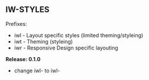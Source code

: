 ﻿IW-STYLES
---------

Prefixes:

- iwl - Layout specific styles (limited theming/styleing)
- iwt - Theming (styleing)
- iwr - Responsive Design specific layouting

**Release: 0.1.0**

- change iwl- to iwl-

